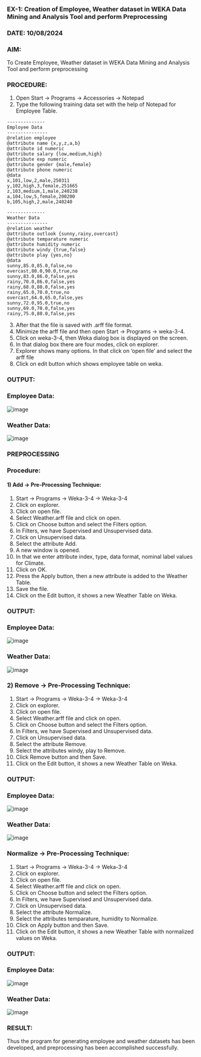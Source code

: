 ### EX-1: Creation of Employee, Weather dataset in WEKA Data Mining and Analysis Tool and perform Preprocessing
### DATE: 10/08/2024
### AIM: 
  To Create Employee, Weather dataset in WEKA Data Mining and Analysis Tool and perform preprocessing
### PROCEDURE: 
1) Open Start -> Programs -> Accessories -> Notepad
2) Type the following training data set with the help of Notepad for Employee Table.

```
--------------
Employee Data
---------------
@relation employee
@attribute name {x,y,z,a,b}
@attribute id numeric
@attribute salary {low,medium,high}
@attribute exp numeric
@attribute gender {male,female}
@attribute phone numeric
@data
x,101,low,2,male,250311
y,102,high,3,female,251665
z,103,medium,1,male,240238
a,104,low,5,female,200200
b,105,high,2,male,240240

--------------
Weather Data
---------------
@relation weather
@attribute outlook {sunny,rainy,overcast}
@attribute temparature numeric
@attribute humidity numeric
@attribute windy {true,false}
@attribute play {yes,no}
@data
sunny,85.0,85.0,false,no
overcast,80.0,90.0,true,no
sunny,83.0,86.0,false,yes
rainy,70.0,86.0,false,yes
rainy,68.0,80.0,false,yes
rainy,65.0,70.0,true,no
overcast,64.0,65.0,false,yes
sunny,72.0,95.0,true,no
sunny,69.0,70.0,false,yes
rainy,75.0,80.0,false,yes
```
3) After that the file is saved with .arff file format.
4) Minimize the arff file and then open Start -> Programs -> weka-3-4.
5) Click on weka-3-4, then Weka dialog box is displayed on the screen.
6) In that dialog box there are four modes, click on explorer.
7) Explorer shows many options. In that click on ‘open file’ and select the arff file
8) Click on edit button which shows employee table on weka.

### OUTPUT:
### Employee Data:
![image](https://github.com/user-attachments/assets/6664f587-02e4-423c-9040-c246cb06a99d)

### Weather Data:
![image](https://github.com/user-attachments/assets/173f4c16-75eb-4185-a340-cb6b97e09bb1)



### PREPROCESSING
### Procedure:
#### 1) Add -> Pre-Processing Technique:
1) Start -> Programs -> Weka-3-4 -> Weka-3-4
2) Click on explorer.
3) Click on open file.
4) Select Weather.arff file and click on open.
5) Click on Choose button and select the Filters option.
6) In Filters, we have Supervised and Unsupervised data.
7) Click on Unsupervised data.
8) Select the attribute Add.
9) A new window is opened.
10) In that we enter attribute index, type, data format, nominal label values for Climate.
11) Click on OK.
12) Press the Apply button, then a new attribute is added to the Weather Table.
13) Save the file.
14) Click on the Edit button, it shows a new Weather Table on Weka.

### OUTPUT:
### Employee Data:
![image](https://github.com/user-attachments/assets/4a99b900-8b2b-4477-a2f6-749e746be05a)


### Weather Data:
![image](https://github.com/user-attachments/assets/de2a0a6e-227a-4ade-9a41-74fa8a31afb4)

### 2) Remove -> Pre-Processing Technique:

1) Start -> Programs -> Weka-3-4 -> Weka-3-4
2) Click on explorer.
3) Click on open file.
4) Select Weather.arff file and click on open.
5) Click on Choose button and select the Filters option.
6) In Filters, we have Supervised and Unsupervised data.
7) Click on Unsupervised data.
8) Select the attribute Remove.
9) Select the attributes windy, play to Remove.
10) Click Remove button and then Save.
11) Click on the Edit button, it shows a new Weather Table on Weka.

### OUTPUT:
### Employee Data:
![image](https://github.com/user-attachments/assets/1db25786-b729-4d88-8f09-a35ec608ba3c)


### Weather Data:
![image](https://github.com/user-attachments/assets/f087e55c-2697-481b-b1e4-69c6f17185bd)


### Normalize -> Pre-Processing Technique:

1) Start -> Programs -> Weka-3-4 -> Weka-3-4
2) Click on explorer.
3) Click on open file.
4) Select Weather.arff file and click on open.
5) Click on Choose button and select the Filters option.
6) In Filters, we have Supervised and Unsupervised data.
7) Click on Unsupervised data.
8) Select the attribute Normalize.
9) Select the attributes temparature, humidity to Normalize.
10) Click on Apply button and then Save.
11) Click on the Edit button, it shows a new Weather Table with normalized values on Weka.

### OUTPUT:
### Employee Data:
![image](https://github.com/user-attachments/assets/575329db-70e4-4729-80dd-46c2903e7901)


### Weather Data:
![image](https://github.com/user-attachments/assets/1c6ae3c5-cc12-4b2a-9c6c-542bc099297f)

### RESULT: 
  Thus the program for generating employee and weather datasets has been developed, and preprocessing has been accomplished successfully.
